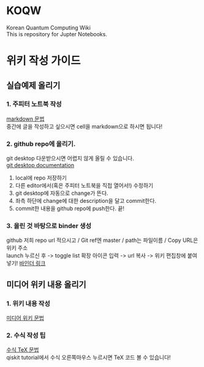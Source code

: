 # KOQW
Korean Quantum Computing Wiki </br>
This is repository for Jupter Notebooks.

# 위키 작성 가이드

## 실습예제 올리기
### 1. 주피터 노트북 작성 </br>
[markdown 문법](https://www.markdownguide.org/basic-syntax/)</br>
중간에 글을 작성하고 싶으시면 cell을 markdown으로 하시면 됩니다!</br>

### 2. github repo에 올리기. </br>
git desktop 다운받으시면 어렵지 않게 올릴 수 있습니다.</br>
[git desktop documentation](https://docs.github.com/en/desktop/installing-and-configuring-github-desktop/getting-started-with-github-desktop)
1. local에 repo 저장하기</br>
2. 다른 editor에서(혹은 주피터 노트북을 직접 열어서!) 수정하기</br>
3. git desktop에 자동으로 change가 뜬다.</br>
4. 좌측 하단에 change에 대한 description을 달고 commit한다.</br>
5. commit한 내용을 github repo에 push한다. 끝!</br>
### 3. 올린 것 바탕으로 binder 생성 </br>
github 저희 repo url 적으시고 / Git ref엔 master /  path는 파일이름 / Copy URL은 위키 주소
</br> launch 누르신 후 -> toggle list 확장 아이콘 입력 -> url 복사 -> 위키 편집창에 붙여넣기!
[바인더 링크](https://mybinder.org/)

## 미디어 위키 내용 올리기
### 1. 위키 내용 작성 </br>
[미디어 위키 문법](https://duckduckgo.com)

### 2. 수식 작성 팁
[수식 TeX 문법](https://ko.wikipedia.org/wiki/%EC%9C%84%ED%82%A4%EB%B0%B1%EA%B3%BC:TeX_%EB%AC%B8%EB%B2%95)</br>
qiskit tutorial에서 수식 오른쪽마우스 누르시면 TeX 코드 볼 수 있습니다!</br>
